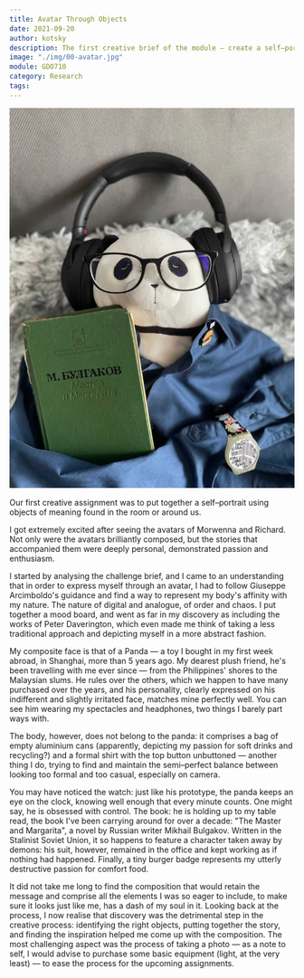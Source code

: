 ```yaml
---
title: Avatar Through Objects
date: 2021-09-20
author: kotsky
description: The first creative brief of the module — create a self–portrait using objects in the room
image: "./img/00-avatar.jpg"
module: GDO710
category: Research
tags: 
---
```


![My avatar](./img/00-avatar.jpg)

Our first creative assignment was to put together a self–portrait using objects of meaning found in the room or around us. 

I got extremely excited after seeing the avatars of Morwenna and Richard. Not only were the avatars brilliantly composed, but the stories that accompanied them were deeply personal, demonstrated passion and enthusiasm.

I started by analysing the challenge brief, and I came to an understanding that in order to express myself through an avatar, I had to follow Giuseppe Arcimboldo's guidance and find a way to represent my body's affinity with my nature. The nature of digital and analogue, of order and chaos. I put together a mood board, and went as far in my discovery as including the works of Peter Daverington, which even made me think of taking a less traditional approach and depicting myself in a more abstract fashion.

My composite face is that of a Panda — a toy I bought in my first week abroad, in Shanghai, more than 5 years ago. My dearest plush friend, he's been travelling with me ever since — from the Philippines' shores to the Malaysian slums. He rules over the others, which we happen to have many purchased over the years, and his personality, clearly expressed on his indifferent and slightly irritated face, matches mine perfectly well. You can see him wearing my spectacles and headphones, two things I barely part ways with.

The body, however, does not belong to the panda: it comprises a bag of empty aluminium cans (apparently, depicting my passion for soft drinks and recycling?) and a formal shirt with the top button unbuttoned — another thing I do, trying to find and maintain the semi–perfect balance between looking too formal and too casual, especially on camera. 

You may have noticed the watch: just like his prototype, the panda keeps an eye on the clock, knowing well enough that every minute counts. One might say, he is obsessed with control. The book: he is holding up to my table read, the book I've been carrying around for over a decade: "The Master and Margarita", a novel by Russian writer Mikhail Bulgakov. Written in the Stalinist Soviet Union, it so happens to feature a character taken away by demons: his suit, however, remained in the office and kept working as if nothing had happened. Finally, a tiny burger badge represents my utterly destructive passion for comfort food.

It did not take me long to find the composition that would retain the message and comprise all the elements I was so eager to include, to make sure it looks just like me, has a dash of my soul in it. Looking back at the process, I now realise that discovery was the detrimental step in the creative process: identifying the right objects, putting together the story, and finding the inspiration helped me come up with the composition. The most challenging aspect was the process of taking a photo — as a note to self, I would advise to purchase some basic equipment (light, at the very least) — to ease the process for the upcoming assignments.